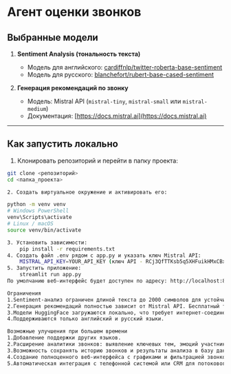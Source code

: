 # Агент оценки звонков

## Выбранные модели

1. **Sentiment Analysis (тональность текста)**  
   - Модель для английского: [cardiffnlp/twitter-roberta-base-sentiment](https://huggingface.co/cardiffnlp/twitter-roberta-base-sentiment)  
   - Модель для русского: [blanchefort/rubert-base-cased-sentiment](https://huggingface.co/blanchefort/rubert-base-cased-sentiment)  

2. **Генерация рекомендаций по звонку**  
   - Модель: Mistral API (`mistral-tiny`, `mistral-small` или `mistral-medium`)  
   - Документация: [https://docs.mistral.ai](https://docs.mistral.ai)

---

## Как запустить локально

1. Клонировать репозиторий и перейти в папку проекта:

```bash
git clone <репозиторий>
cd <папка_проекта>

2. Создать виртуальное окружение и активировать его:

python -m venv venv
# Windows PowerShell
venv\Scripts\activate
# Linux / macOS
source venv/bin/activate

3. Установить зависимости:
	pip install -r requirements.txt
4. Создать файл .env рядом с app.py и указать ключ Mistral API:
	MISTRAL_API_KEY=YOUR_API_KEY (ключ API - RCj3QfTTKsb5q5XHFuikHMxCBxWP8UCY, тариф временный, модель слабенькая, надеюсь на Ваше понимание)
5. Запустить приложение: 
	streamlit run app.py
По умолчанию веб-интерфейс будет доступен по адресу: http://localhost:8501

Ограничения
1.Sentiment-анализ ограничен длиной текста до 2000 символов для устойчивой работы моделей.
2.Генерация рекомендаций полностью зависит от Mistral API. Бесплатный тариф может иметь ограничения по количеству запросов и скорости ответа.
3.Модели HuggingFace загружаются локально, что требует интернет-соединения при первом запуске.
4.Поддерживаются только английский и русский языки.

Возможные улучшения при большем времени
1.Добавление поддержки других языков.
2.Расширение аналитики звонков: выявление ключевых тем, эмоций участников, скриптовых ошибок.
3.Возможность сохранять историю звонков и результаты анализа в базу данных.
4.Создание полноценного веб-интерфейса с графиками и фильтрацией звонков.
5.Автоматическая интеграция с телефонной системой или CRM для потокового анализа звонков.